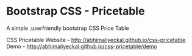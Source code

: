 Bootstrap CSS - Pricetable
==========================

A simple ,userfriendly bootstrap CSS Price Table

CSS Pricetable Website - http://abhimaliyeckal.github.io/css-pricetable<br>
Demo - http://abhimaliyeckal.github.io/css-pricetable/demo
